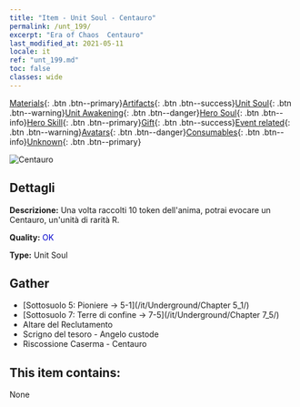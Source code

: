 ```yaml
---
title: "Item - Unit Soul - Centauro"
permalink: /unt_199/
excerpt: "Era of Chaos  Centauro"
last_modified_at: 2021-05-11
locale: it
ref: "unt_199.md"
toc: false
classes: wide
---
```

 [Materials](/ItemsIT/){: .btn .btn--primary}[Artifacts](/ItemsIT/Artifacts/){: .btn .btn--success}[Unit Soul](/ItemsIT/UnitSoul/){: .btn .btn--warning}[Unit Awakening](/ItemsIT/UnitAwakening/){: .btn .btn--danger}[Hero Soul](/ItemsIT/HeroSoul/){: .btn .btn--info}[Hero Skill](/ItemsIT/HeroSkill/){: .btn .btn--primary}[Gift](/ItemsIT/Gift/){: .btn .btn--success}[Event related](/ItemsIT/Events/){: .btn .btn--warning}[Avatars](/ItemsIT/Avatars/){: .btn .btn--danger}[Consumables](/ItemsIT/Consumables/){: .btn .btn--info}[Unknown](/ItemsIT/Unknown/){: .btn .btn--primary}

 ![Centauro](/images/u/ti_banrenma.jpg)

## Dettagli
 **Descrizione:** Una volta raccolti 10 token dell'anima, potrai evocare un Centauro, un'unità di rarità R.

 **Quality:** <span style="color: #0000CD">OK</span>

 **Type:** Unit Soul

## Gather

*    [Sottosuolo 5: Pioniere -> 5-1](/it/Underground/Chapter 5_1/) 
*    [Sottosuolo 7: Terre di confine -> 7-5](/it/Underground/Chapter 7_5/) 
*    Altare del Reclutamento 
*    Scrigno del tesoro - Angelo custode 
*    Riscossione Caserma - Centauro 

## This item contains:

  None

